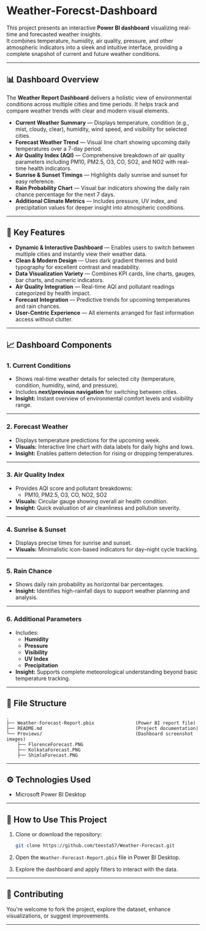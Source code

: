 # Weather-Forecst-Dashboard

This project presents an interactive **Power BI dashboard** visualizing real-time and forecasted weather insights.  
It combines temperature, humidity, air quality, pressure, and other atmospheric indicators into a sleek and intuitive interface, providing a complete snapshot of current and future weather conditions.

---

## 📊 Dashboard Overview

The **Weather Report Dashboard** delivers a holistic view of environmental conditions across multiple cities and time periods. It helps track and compare weather trends with clear and modern visual elements.

* **Current Weather Summary** — Displays temperature, condition (e.g., mist, cloudy, clear), humidity, wind speed, and visibility for selected cities.  
* **Forecast Weather Trend** — Visual line chart showing upcoming daily temperatures over a 7-day period.  
* **Air Quality Index (AQI)** — Comprehensive breakdown of air quality parameters including PM10, PM2.5, O3, CO, SO2, and NO2 with real-time health indicators.  
* **Sunrise & Sunset Timings** — Highlights daily sunrise and sunset for easy reference.  
* **Rain Probability Chart** — Visual bar indicators showing the daily rain chance percentage for the next 7 days.  
* **Additional Climate Metrics** — Includes pressure, UV index, and precipitation values for deeper insight into atmospheric conditions.

---

## 🚀 Key Features

* **Dynamic & Interactive Dashboard** — Enables users to switch between multiple cities and instantly view their weather data.
* **Clean & Modern Design** — Uses dark gradient themes and bold typography for excellent contrast and readability.
* **Data Visualization Variety** — Combines KPI cards, line charts, gauges, bar charts, and numeric indicators.
* **Air Quality Integration** — Real-time AQI and pollutant readings categorized by health impact.
* **Forecast Integration** — Predictive trends for upcoming temperatures and rain chances.
* **User-Centric Experience** — All elements arranged for fast information access without clutter.

---

## 📈 Dashboard Components

### 1. **Current Conditions**
- Shows real-time weather details for selected city (temperature, condition, humidity, wind, and pressure).
- Includes **next/previous navigation** for switching between cities.
- **Insight:** Instant overview of environmental comfort levels and visibility range.

---

### 2. **Forecast Weather**
- Displays temperature predictions for the upcoming week.
- **Visuals:** Interactive line chart with data labels for daily highs and lows.
- **Insight:** Enables pattern detection for rising or dropping temperatures.

---

### 3. **Air Quality Index**
- Provides AQI score and pollutant breakdowns:
  - PM10, PM2.5, O3, CO, NO2, SO2
- **Visuals:** Circular gauge showing overall air health condition.
- **Insight:** Quick evaluation of air cleanliness and pollution severity.

---

### 4. **Sunrise & Sunset**
- Displays precise times for sunrise and sunset.
- **Visuals:** Minimalistic icon-based indicators for day–night cycle tracking.

---

### 5. **Rain Chance**
- Shows daily rain probability as horizontal bar percentages.
- **Insight:** Identifies high-rainfall days to support weather planning and analysis.

---

### 6. **Additional Parameters**
- Includes:
  - **Humidity**
  - **Pressure**
  - **Visibility**
  - **UV Index**
  - **Precipitation**
- **Insight:** Supports complete meteorological understanding beyond basic temperature tracking.

---
## 📂 File Structure

```
.
├── Weather-Forecast-Report.pbix               (Power BI report file)
├── README.md                                  (Project documentation)
└── Previews/                                  (Dashboard screenshot images)
    ├── FlorenceForecast.PNG
    ├── KolkataForecast.PNG
    ├── ShimlaForecast.PNG

```

---

## ⚙️ Technologies Used

* Microsoft Power BI Desktop

---

## 🚀 How to Use This Project

1. Clone or download the repository:

   ```bash
   git clone https://github.com/teesta57/Weather-Forecast.git
   ```
2. Open the `Weather-Forecast-Report.pbix` file in Power BI Desktop.
3. Explore the dashboard and apply filters to interact with the data.

---

## 🤝 Contributing

You're welcome to fork the project, explore the dataset, enhance visualizations, or suggest improvements.

---
